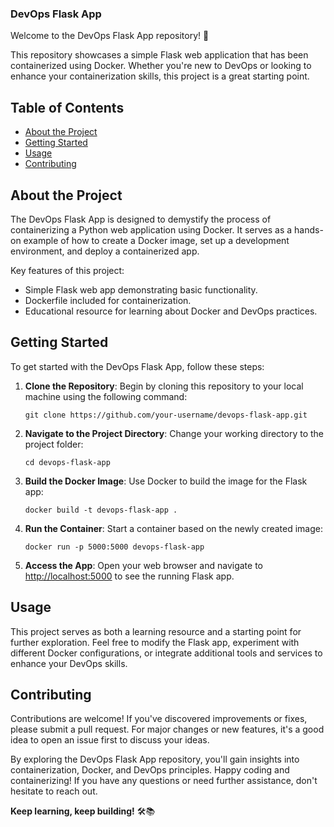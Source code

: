 ### DevOps Flask App

Welcome to the DevOps Flask App repository! 🚀

This repository showcases a simple Flask web application that has been containerized using Docker. Whether you're new to DevOps or looking to enhance your containerization skills, this project is a great starting point.

## Table of Contents

- [About the Project](#about-the-project)
- [Getting Started](#getting-started)
- [Usage](#usage)
- [Contributing](#contributing)


## About the Project

The DevOps Flask App is designed to demystify the process of containerizing a Python web application using Docker. It serves as a hands-on example of how to create a Docker image, set up a development environment, and deploy a containerized app.

Key features of this project:
- Simple Flask web app demonstrating basic functionality.
- Dockerfile included for containerization.
- Educational resource for learning about Docker and DevOps practices.

## Getting Started

To get started with the DevOps Flask App, follow these steps:

1. **Clone the Repository**: Begin by cloning this repository to your local machine using the following command:

   ```
   git clone https://github.com/your-username/devops-flask-app.git
   ```

2. **Navigate to the Project Directory**: Change your working directory to the project folder:

   ```
   cd devops-flask-app
   ```

3. **Build the Docker Image**: Use Docker to build the image for the Flask app:

   ```
   docker build -t devops-flask-app .
   ```

4. **Run the Container**: Start a container based on the newly created image:

   ```
   docker run -p 5000:5000 devops-flask-app
   ```

5. **Access the App**: Open your web browser and navigate to [http://localhost:5000](http://localhost:5000) to see the running Flask app.

## Usage

This project serves as both a learning resource and a starting point for further exploration. Feel free to modify the Flask app, experiment with different Docker configurations, or integrate additional tools and services to enhance your DevOps skills.

## Contributing

Contributions are welcome! If you've discovered improvements or fixes, please submit a pull request. For major changes or new features, it's a good idea to open an issue first to discuss your ideas.




By exploring the DevOps Flask App repository, you'll gain insights into containerization, Docker, and DevOps principles. Happy coding and containerizing! If you have any questions or need further assistance, don't hesitate to reach out.

**Keep learning, keep building!** 🛠️📚


